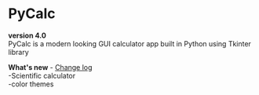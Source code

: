 # PyCalc

**version 4.0**<br>
PyCalc is a modern looking GUI calculator app built in Python using Tkinter library

**What's new** - [Change log](CHANGELOG.md)<br>
-Scientific calculator<br>
-color themes
